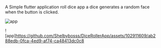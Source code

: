 A Simple flutter application
roll dice app a dice generates a random face when the button is clicked.


![app](https://github.com/Shelbybosss/DiceRollerApp/assets/102911609/23a22e5a-cec9-476e-b339-36fead41d057)




![app]https://github.com/Shelbybosss/DiceRollerApp/assets/102911609/ab288edb-0fca-4ed9-af74-ca48413dc0c8



